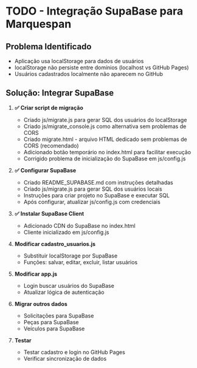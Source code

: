 # TODO - Integração SupaBase para Marquespan

## Problema Identificado
- Aplicação usa localStorage para dados de usuários
- localStorage não persiste entre domínios (localhost vs GitHub Pages)
- Usuários cadastrados localmente não aparecem no GitHub

## Solução: Integrar SupaBase
1. **✅ Criar script de migração**
   - Criado js/migrate.js para gerar SQL dos usuários do localStorage
   - Criado js/migrate_console.js como alternativa sem problemas de CORS
   - Criado migrate.html - arquivo HTML dedicado sem problemas de CORS (recomendado)
   - Adicionado botão temporário no index.html para facilitar execução
   - Corrigido problema de inicialização do SupaBase em js/config.js

2. **✅ Configurar SupaBase**
   - Criado README_SUPABASE.md com instruções detalhadas
   - Criado js/migrate.js para gerar SQL dos usuários locais
   - Instruções para criar projeto no SupaBase e executar SQL
   - Após configurar, atualizar js/config.js com credenciais

3. **✅ Instalar SupaBase Client**
   - Adicionado CDN do SupaBase no index.html
   - Cliente inicializado em js/config.js

4. **Modificar cadastro_usuarios.js**
   - Substituir localStorage por SupaBase
   - Funções: salvar, editar, excluir, listar usuários

5. **Modificar app.js**
   - Login buscar usuários do SupaBase
   - Atualizar lógica de autenticação

6. **Migrar outros dados**
   - Solicitações para SupaBase
   - Peças para SupaBase
   - Veículos para SupaBase

7. **Testar**
   - Testar cadastro e login no GitHub Pages
   - Verificar sincronização de dados
